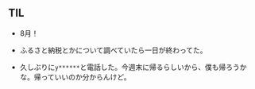 ## TIL

* 8月！

* ふるさと納税とかについて調べていたら一日が終わってた。

* 久しぶりに`y******`と電話した。今週末に帰るらしいから、僕も帰ろうかな。帰っていいのか分からんけど。